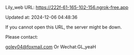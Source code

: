 Lily_web URL: https://222f-61-165-102-156.ngrok-free.app

Updated at: 2024-12-06 04:48:36

If you cannot open this URL, the server might be down.

Please contact: 

goley04@foxmail.com Or Wechat:GL_yeaH